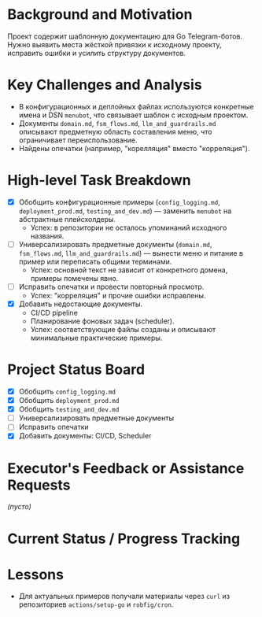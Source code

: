 # Background and Motivation
Проект содержит шаблонную документацию для Go Telegram-ботов. Нужно выявить места жёсткой привязки к исходному проекту, исправить ошибки и усилить структуру документов.

# Key Challenges and Analysis
- В конфигурационных и деплойных файлах используются конкретные имена и DSN `menubot`, что связывает шаблон с исходным проектом.
- Документы `domain.md`, `fsm_flows.md`, `llm_and_guardrails.md` описывают предметную область составления меню, что ограничивает переиспользование.
- Найдены опечатки (например, "корелляция" вместо "корреляция").

# High-level Task Breakdown
- [x] Обобщить конфигурационные примеры (`config_logging.md`, `deployment_prod.md`, `testing_and_dev.md`) — заменить `menubot` на абстрактные плейсхолдеры.
  - Успех: в репозитории не осталось упоминаний исходного названия.
- [ ] Универсализировать предметные документы (`domain.md`, `fsm_flows.md`, `llm_and_guardrails.md`) — вынести меню и питание в пример или переписать общими терминами.
  - Успех: основной текст не зависит от конкретного домена, примеры помечены явно.
- [ ] Исправить опечатки и провести повторный просмотр.
  - Успех: "корреляция" и прочие ошибки исправлены.
- [x] Добавить недостающие документы.
  - CI/CD pipeline
  - Планирование фоновых задач (scheduler).
  - Успех: соответствующие файлы созданы и описывают минимальные практические примеры.

# Project Status Board
- [x] Обобщить `config_logging.md`
- [x] Обобщить `deployment_prod.md`
- [x] Обобщить `testing_and_dev.md`
- [ ] Универсализировать предметные документы
- [ ] Исправить опечатки
- [x] Добавить документы: CI/CD, Scheduler

# Executor's Feedback or Assistance Requests
_(пусто)_

# Current Status / Progress Tracking

# Lessons
- Для актуальных примеров получали материалы через `curl` из репозиториев `actions/setup-go` и `robfig/cron`.